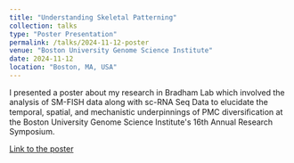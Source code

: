 ```yaml
---
title: "Understanding Skeletal Patterning"
collection: talks
type: "Poster Presentation"
permalink: /talks/2024-11-12-poster
venue: "Boston University Genome Science Institute"
date: 2024-11-12
location: "Boston, MA, USA"
---
```


I presented a poster about my research in Bradham Lab which involved the analysis of SM-FISH data along with sc-RNA Seq Data to elucidate the temporal, spatial, and mechanistic underpinnings of PMC diversiﬁcation at the Boston University Genome Science Institute's 16th Annual Research Symposium.

[Link to the poster](https://docs.google.com/presentation/d/1UHYkO7WphExwI5JLeh8CZ4aCV7By6gJH/edit?usp=sharing&ouid=103568743647686940766&rtpof=true&sd=true)
